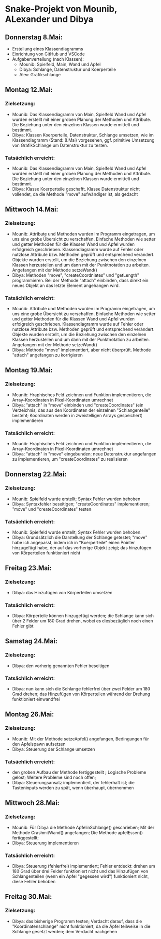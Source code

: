 # Snake-Projekt von Mounib, ALexander und Dibya
## Donnerstag 8.Mai:
* Erstellung eines Klassendiagramms
* Einrichtung von GitHub und VSCode
* Aufgabenverteilung (nach Klassen): 
   - Mounib: Spielfeld, Main, Wand und Apfel
   - Dibya: Schlange, Datenstruktur und Koerperteile
   - Alex: Grafikschlange   
## Montag 12.Mai:
### Zielsetzung:
   - Mounib: Das Klassendiagramm von Main, Spielfeld Wand und Apfel wurden erstellt mit einer groben Planung der Methoden und Attribute. Die Beziehung 
   unter den einzelnen Klassen wurde ermittelt und bestimmt. 
   - Dibya: Klassen Koerperteile, Datenstruktur, Schlange umsetzen, wie im Klassendiagramm (Stand: 8.Mai) vorgesehen, ggf. primitive Umsetzung von GrafikSchlange um Datenstruktur zu testen.
### Tatsächlich erreicht:
   - Mounib: Das Klassendiagramm von Main, Spielfeld Wand und Apfel wurden erstellt mit einer groben Planung der Methoden und Attribute. Die Beziehung 
   unter den einzelnen Klassen wurde ermittelt und bestimmt. 
   - Dibya: Klasse Koerperteile geschafft. Klasse Datenstruktur nicht vollendet, da die Methode "move" aufwändiger ist, als gedacht
## Mittwoch 14.Mai:
### Zielsetzung:
   - Mounib: Attribute und Methoden wurden im Programm eingetragen, um uns eine grobe Übersicht zu verschaffen. Einfache Methoden wie setter und getter Methoden für die Klassen Wand und Apfel wurden erfolgreich geschrieben. Klassendiagramm wurde auf Fehler oder nutzlose Attribute bzw. Methoden geprüft und entsprechend verändert.
   Objekte wurden erstellt, um die Beziehung zwischen den einzelnen Klassen herzustellen und um dann mit der Punktnotation zu arbeiten. 
   Angefangen mit der Methode setzeWand()
   - Dibya: Methoden "move", "createCoordniates" und "getLength" programmieren. Bei der Methode "attach" einbinden, dass direkt ein neues Objekt an das letzte Element angehangen wird.
### Tatsächlich erreicht:
   - Mounib: Attribute und Methoden wurden im Programm eingetragen, um uns eine grobe Übersicht zu verschaffen. Einfache Methoden wie setter und getter Methoden für die Klassen Wand und Apfel wurden erfolgreich geschrieben. Klassendiagramm wurde auf Fehler oder nutzlose Attribute bzw. Methoden geprüft und entsprechend verändert.
   Objekte wurden erstellt, um die Beziehung zwischen den einzelnen Klassen herzustellen und um dann mit der Punktnotation zu arbeiten. 
   Angefangen mit der Methode setzeWand()
   - Dibya: Methode "move" implementiert, aber nicht überprüft. Methode "attach" angefangen zu korrigieren
## Montag 19.Mai:
### Zielsetzung:
   - Mounib: Hraphisches Feld zeichnen und Funktion implementieren, die Array-Koordinaten in Pixel-Koordinaten umrechnet
   - Dibya: "attach" in "move" einbinden und "createCoordinates" (ein Verzeichnis, das aus den Koordinaten der einzelnen "Schlangenteile" besteht; Koordinaten werden in zweistelligen Arrays gespeichert) implementieren
### Tatsächlich erreicht:
   - Mounib: Hraphisches Feld zeichnen und Funktion implementieren, die Array-Koordinaten in Pixel-Koordinaten umrechnet
   - Dibya: "attach" in "move" eingebunden; neue Datenstruktur angefangen zu implementieren, um "createCoordinates" zu realisieren
## Donnerstag 22.Mai:
### Zielsetzung:
   - Mounib: Spielfeld wurde erstellt; Syntax Fehler wurden behoben
   - Dibya: Syntaxfehler beseitigen; "createCoordinates" implementieren; "move" und "createCoordinates" testen 
### Tatsächlich erreicht:
   - Mounib: Spielfeld wurde erstellt; Syntax Fehler wurden behoben.
   - Dibya: Grundsätzlich die Darstellung der Schlange getestet; "move" habe ich angepasst, indem ich in "Koerperteile" einen Pointer hinzugefügt habe, der auf das vorherige Objekt zeigt; das hinzufügen von Körperteilen funktioniert nicht
## Freitag 23.Mai:
### Zielsetzung:
   - Dibya: das Hinzufügen von Körperteilen umsetzen
### Tatsächlich erreicht:
   - Dibya: Körperteile können hinzugefügt werden; die Schlange kann sich über 2 Felder um 180 Grad drehen, wobei es diesbezüglich noch einen Fehler gibt
## Samstag 24.Mai:
### Zielsetzung:
   - Dibya: den vorherig genannten Fehler beseitigen
### Tatsächlich erreicht:
   - Dibya: nun kann sich die Schlange fehlerfrei über zwei Felder um 180 Grad drehen; das Hinzufügen von Körperteilen während der Drehung funktioniert einwandfrei
## Montag 26.Mai:
### Zielsetzung:
   - Mounib: Mit der Methode setzeApfel() angefangen, Bedingungen für den Apfelspawn aufsetzen
   - Dibya: Steuerung der Schlange umsetzen
### Tatsächlich erreicht:
   - den groben Aufbau der Methode fertiggestellt ; Logische Probleme gelöst; Weitere Probleme sind noch offen;
   - Dibya: Steuerungsansatz implementiert, der fehlerhaft ist; die Tasteninputs werden zu spät, wenn überhaupt, übernommen
## Mittwoch 28.Mai:
### Zielsetzung:
   - Mounib: Für Dibya die Methode ApfelinSchlange() geschrieben; Mit der Methode CrashmitWand() angefangen; Die Methode apfelEssen() fertiggestellt;
   - Dibya: Steuerung implementieren
### Tatsächlich erreicht:
   - Dibya: Steuerung (fehlerfrei) implementiert; Fehler entdeckt: drehen um 180 Grad über drei Felder funktioniert nicht und das Hinzufügen von Schlangenteilen (wenn ein Apfel "gegessen wird") funktioniert nicht, diese Fehler behoben
## Freitag 30.Mai:
### Zielsetzung:
   - Dibya: das bisherige Programm testen; Verdacht darauf, dass die "Koordinatenschlange" nicht funktioniert, da die Äpfel teilweise in die Schlange gesetzt werden; dem Verdacht nachgehen